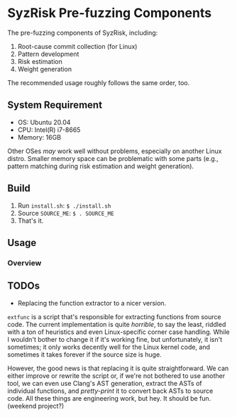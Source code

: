 # SyzRisk Pre-fuzzing Components

The pre-fuzzing components of SyzRisk, including:

 1. Root-cause commit collection (for Linux)
 2. Pattern development
 3. Risk estimation
 4. Weight generation

The recommended usage roughly follows the same order, too.

## System Requirement

 - OS: Ubuntu 20.04
 - CPU: Intel(R) i7-8665
 - Memory: 16GB

Other OSes _may_ work well without problems, especially on another Linux distro. Smaller memory space can be problematic with some parts (e.g., pattern matching during risk estimation and weight generation).

## Build

 1. Run `install.sh`: `$ ./install.sh`
 2. Source `SOURCE_ME`: `$ . SOURCE_ME`
 3. That's it.

## Usage

### Overview


## TODOs

 - Replacing the function extractor to a nicer version.

`extfunc` is a script that's responsible for extracting functions from source code. The current implementation is quite _horrible_, to say the least, riddled with a ton of heuristics and even Linux-specific corner case handling. While I wouldn't bother to change it if it's working fine, but unfortunately, it isn't sometimes; it only works decently well for the Linux kernel code, and sometimes it takes forever if the source size is huge.

However, the good news is that replacing it is quite straightforward. We can either improve or rewrite the script or, if we're not bothered to use another tool, we can even use Clang's AST generation, extract the ASTs of individual functions, and _pretty-print_ it to convert back ASTs to source code. All these things are engineering work, but hey. It should be fun. (weekend project?)
